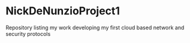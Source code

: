 # NickDeNunzioProject1
Repository listing my work developing my first cloud based network and security protocols
